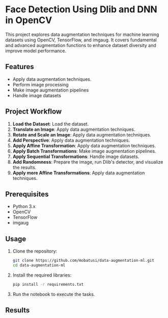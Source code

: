 # Face Detection Using Dlib and DNN in OpenCV

This project explores data augmentation techniques for machine learning datasets using OpenCV, TensorFlow, and imgaug. It covers fundamental and advanced augmentation functions to enhance dataset diversity and improve model performance.

## Features
- Apply data augmentation techniques.
- Perform image processing
- Make image augmentation pipelines
- Handle image datasets

## Project Workflow
1. **Load the Dataset**: Load the dataset.
2. **Translate an Image**: Apply data augmentation techniques.
3. **Rotate and Scale an Image**: Apply data augmentation techniques.
4. **Add Perspective**: Apply data augmentation techniques.
5. **Apply Affine Transformation**: Apply data augmentation techniques.
6. **Apply Batch Transformations**: Make image augmentation pipelines.
7. **Apply Sequential Transformations**: Handle image datasets.
8. **Add Randomness**: Prepare the image, run Dlib's detector, and visualize the results.
9. **Apply more Affine Transformations**: Apply data augmentation techniques.

## Prerequisites
- Python 3.x
- OpenCV
- TensorFlow
- imgaug

## Usage
1. Clone the repository:
   ```bash
   git clone https://github.com/mobatusi/data-augmentation-ml.git
   cd data-augmentation-ml
   ```
2. Install the required libraries:
   ```bash
   pip install -r requirements.txt
   ```
3. Run the notebook to execute the tasks.

## Results
